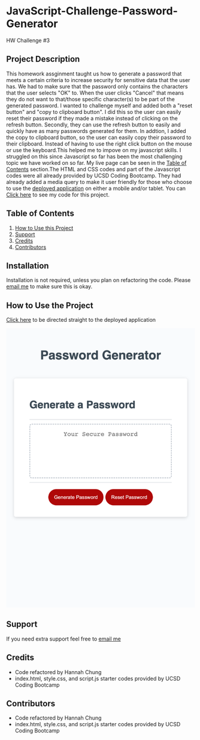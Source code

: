 # JavaScript-Challenge-Password-Generator
HW Challenge #3


## Project Description

This homework assginment taught us how to generate a password that meets a certain criteria to increase security for sensitive data that the user has. We had to make sure that the password only contains the characters that the user selects "OK" to. When the user clicks "Cancel" that means they do not want to that/those specific character(s) to be part of the generated password. I wanted to challenge myself and added both a "reset button" and "copy to clipboard button". I did this so the user can easily reset their password if they made a mistake instead of clicking on the refresh button. Secondly, they can use the refresh button to easily and quickly have as many passwords generated for them. In addtion, I added the copy to clipboard button, so the user can easily copy their password to their clipboard. Instead of having to use the right click button on the mouse or use the keyboard.This helped me to impove on my javascript skills. I struggled on this since Javascript so far has been the most challenging topic we have worked on so far. My live page can be seen in the <a href="#Table of Contents">Table of Contents</a> section.The HTML and CSS codes and part of the Javascript codes were all already provided by UCSD Coding Bootcamp. They had already added a media query to make it user friendly for those who choose to use the <a href="https://hannybear88.github.io/JavaScript-Challenge-Password-Generator/" target="blank">deployed application</a> on either a mobile and/or tablet. You can <a href=https://github.com/hannybear88/JavaScript-Challenge-Password-Generator/>Click here</a> to see my code for this project. 

## Table of Contents
<nav>
    <ol>
        <li><a href="#How to Use this Project">How to Use this Project</a></li>
        <li><a href="#Support">Support</a></li>
        <li><a href="#Credits">Credits</a></li>
        <li><a href="#Contributors">Contributors</a></li>
    </ol>
</nav>

## Installation

Installation is not required, unless you plan on refactoring the code. Please <a href="mailto:hannahkchung88@gmail.com">email me</a> to make sure this is okay. 

## How to Use the Project

<a href="https://github.com/hannybear88/JavaScript-Challenge-Password-Generator/" target="_blank">Click here</a> to be directed straight to the deployed application

<img src="./assets/images/JavaScript-Challenge-Password-Generator-Screenshot.png" /> 

## Support
If you need extra support feel free to <a href="mailto:hannahkchung88@gmail.com">email me</a>


## Credits
<ul>
    <li>Code refactored by Hannah Chung</li>
    <li>index.html, style.css, and script.js starter codes provided by UCSD Coding Bootcamp</li>
</ul>

## Contributors
<ul>
    <li>Code refactored by Hannah Chung</li>
    <li>index.html, style.css, and script.js starter codes provided by UCSD Coding Bootcamp</li>
</ul>
